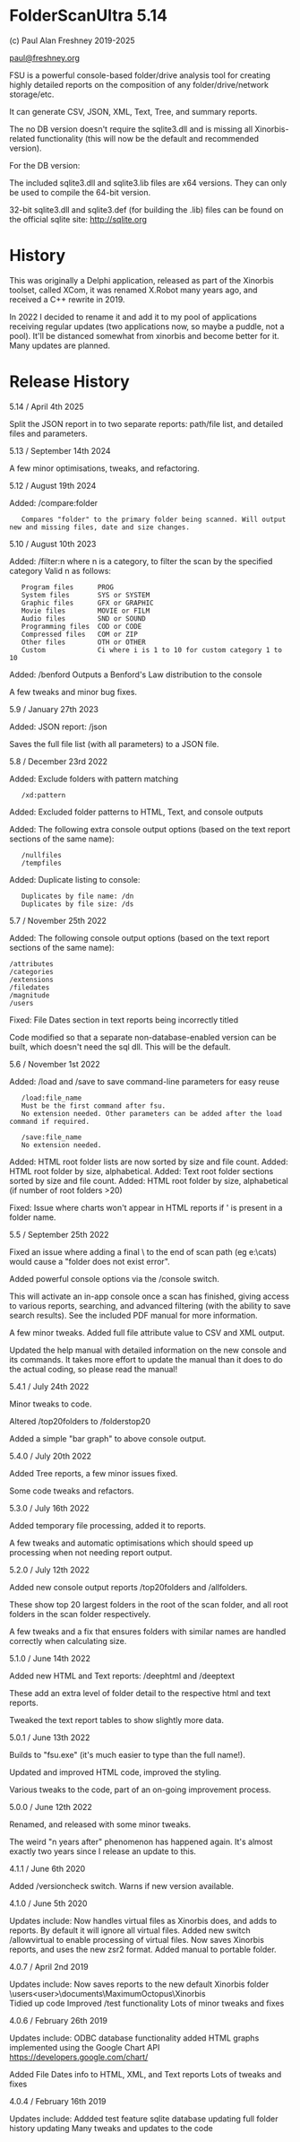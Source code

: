 # FolderScanUltra 5.14

(c) Paul Alan Freshney 2019-2025

paul@freshney.org

FSU is a powerful console-based folder/drive analysis tool for creating highly detailed reports on the composition of any folder/drive/network storage/etc.

It can generate CSV, JSON, XML, Text, Tree, and summary reports.

The no DB version doesn't require the sqlite3.dll and is missing all Xinorbis-related functionality (this will now be the default and recommended version).

For the DB version:

The included sqlite3.dll and sqlite3.lib files are x64 versions. They can only be used to compile the 64-bit version.

32-bit sqlite3.dll and sqlite3.def (for building the .lib) files can be found on the official sqlite site: http://sqlite.org


# History 

This was originally a Delphi application, released as part of the Xinorbis toolset, called XCom, it was renamed X.Robot many years ago, and received a C++ rewrite in 2019. 

In 2022 I decided to rename it and add it to my pool of applications receiving regular updates (two applications now, so maybe a puddle, not a pool). It'll be distanced somewhat from xinorbis and become better for it. Many updates are planned.

# Release History

5.14 / April 4th 2025

Split the JSON report in to two separate reports: path/file list, and detailed files and parameters.

5.13 / September 14th 2024

A few minor optimisations, tweaks, and refactoring.

5.12 / August 19th 2024

Added: /compare:folder

       Compares "folder" to the primary folder being scanned. Will output new and missing files, date and size changes.

5.10 / August 10th 2023

Added: /filter:n where n is a category, to filter the scan by the specified category
       Valid n as follows:
	   
       Program files      PROG
       System files       SYS or SYSTEM
       Graphic files      GFX or GRAPHIC
       Movie files        MOVIE or FILM
       Audio files        SND or SOUND
       Programming files  COD or CODE
       Compressed files   COM or ZIP
       Other files        OTH or OTHER
       Custom             Ci where i is 1 to 10 for custom category 1 to 10

Added: /benford
       Outputs a Benford's Law distribution to the console

A few tweaks and minor bug fixes.

5.9 / January 27th 2023

Added: JSON report:
       /json	   

Saves the full file list (with all parameters) to a JSON file.

5.8 / December 23rd 2022

Added: Exclude folders with pattern matching

       /xd:pattern
       
Added: Excluded folder patterns to HTML, Text, and console outputs

Added: The following extra console output options (based on the text report sections of the same name):

	   /nullfiles
	   /tempfiles
	   
Added: Duplicate listing to console:

       Duplicates by file name: /dn
       Duplicates by file size: /ds

5.7 / November 25th 2022

Added: The following console output options (based on the text report sections of the same name):

	/attributes
	/categories
	/extensions
	/filedates
	/magnitude
	/users

Fixed: File Dates section in text reports being incorrectly titled

Code modified so that a separate non-database-enabled version can be built, which doesn't need
the sql dll. This will be the default.

5.6 / November 1st 2022

Added: /load and /save to save command-line parameters for easy reuse

       /load:file_name
	   Must be the first command after fsu. 
	   No extension needed. Other parameters can be added after the load command if required.
	   
	   /save:file_name
	   No extension needed.
	   
Added: HTML root folder lists are now sorted by size and file count.
Added: HTML root folder by size, alphabetical.
Added: Text root folder sections sorted by size and file count.
Added: HTML root folder by size, alphabetical (if number of root folders >20)

Fixed: Issue where charts won't appear in HTML reports if ' is present in a folder name.
	   	   

5.5 / September 25th 2022

Fixed an issue where adding a final \ to the end of scan path (eg e:\cats\) would cause a "folder does not exist error".

Added powerful console options via the /console switch.

This will activate an in-app console once a scan has finished, giving access to various reports, searching, and advanced filtering (with the ability
to save search results). See the included PDF manual for more information.

A few minor tweaks. Added full file attribute value to CSV and XML output.

Updated the help manual with detailed information on the new console and its commands. It takes more effort to update the manual than it does to do the actual coding, so please read the manual!

5.4.1 / July 24th 2022

Minor tweaks to code.

Altered /top20folders to /folderstop20

Added a simple "bar graph" to above console output.

5.4.0 / July 20th 2022

Added Tree reports, a few minor issues fixed.

Some code tweaks and refactors.

5.3.0 / July 16th 2022

Added temporary file processing, added it to reports.

A few tweaks and automatic optimisations which should speed up processing when not needing report output.

5.2.0 / July 12th 2022

Added new console output reports /top20folders and /allfolders.

These show top 20 largest folders in the root of the scan folder, and all root folders in the scan folder respectively.

A few tweaks and a fix that ensures folders with similar names are handled correctly when calculating size.

5.1.0 / June 14th 2022

Added new HTML and Text reports: /deephtml and /deeptext

These add an extra level of folder detail to the respective html and text reports.

Tweaked the text report tables to show slightly more data.

5.0.1 / June 13th 2022

Builds to "fsu.exe" (it's much easier to type than the full name!).

Updated and improved HTML code, improved the styling.

Various tweaks to the code, part of an on-going improvement process.

5.0.0 / June 12th 2022

Renamed, and released with some minor tweaks.

The weird "n years after" phenomenon has happened again. It's almost exactly two years since I release an update to this.

4.1.1 / June 6th 2020

Added /versioncheck switch. Warns if new version available.		

4.1.0 / June 5th 2020

Updates include:
Now handles virtual files as Xinorbis does, and adds to reports.
By default it will ignore all virtual files.
Added new switch /allowvirtual to enable processing of virtual files. 
Now saves Xinorbis reports, and uses the new zsr2 format. 
Added manual to portable folder.	

4.0.7 / April 2nd 2019

Updates include:
Now saves reports to the new default Xinorbis folder
\users\<user>\documents\MaximumOctopus\Xinorbis\
Tidied up code
Improved /test functionality
Lots of minor tweaks and fixes

4.0.6 / February 26th 2019

Updates include: 
ODBC database functionality added
HTML graphs implemented using the Google Chart API https://developers.google.com/chart/

Added File Dates info to HTML, XML, and Text reports
Lots of tweaks and fixes 

4.0.4 / February 16th 2019

Updates include: 
Addded test feature
sqlite database updating
full folder history updating
Many tweaks and updates to the code

